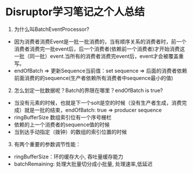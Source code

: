 # Disruptor学习笔记之个人总结


1. 为什么叫BatchEventProcessor?

  - 因为消费者消费Event是一批一批消费的，当有顺序关系的消费者时，前一个消费者消费完一批event后，后一个消费者(依赖前一个消费者)才开始消费这一批（同一批）event.当所有的消费者消费完event后，event才会被覆盖重写。
  - endOfBatch => 更新Sequence当前值：set sequence => 后面的消费者依赖前面消费的的sequence(生产者依赖所有消费者中sequence最小的值)

2. 怎么划定一批数据呢？Batch的界限在哪里？endOfBatch is true?



  - 当没有元素的时候，也就是下一个solt是空的时候（没有生产者生成，消费完成）就是一批的结束，endOfBatch: true => producer sequence
  - ringBufferSize 数组索引位有一个序号栅栏
  - 依赖的上一个消费者的sequence值的时候
  - 当到达手动指定（拨钟）的数组的索引位置的时候

3. 有两个重要的参数调节性能：
  - ringBufferSize：环的缓存大小, 吞吐量缓存能力
  - batchRemaining: 处理大批量切分成小批量, 处理速率,低延迟



















